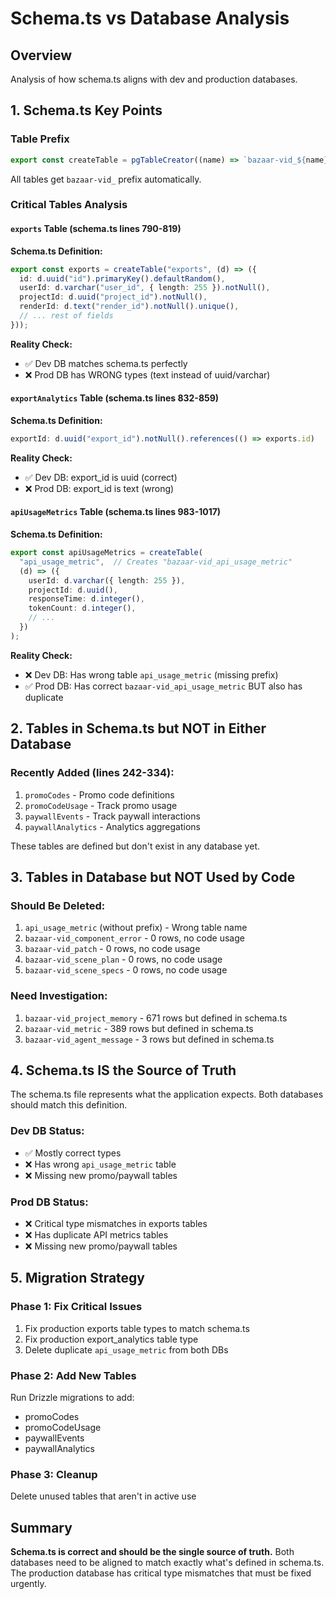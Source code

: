 # Schema.ts vs Database Analysis

## Overview
Analysis of how schema.ts aligns with dev and production databases.

## 1. Schema.ts Key Points

### Table Prefix
```typescript
export const createTable = pgTableCreator((name) => `bazaar-vid_${name}`);
```
All tables get `bazaar-vid_` prefix automatically.

### Critical Tables Analysis

#### `exports` Table (schema.ts lines 790-819)
**Schema.ts Definition:**
```typescript
export const exports = createTable("exports", (d) => ({
  id: d.uuid("id").primaryKey().defaultRandom(),
  userId: d.varchar("user_id", { length: 255 }).notNull(),
  projectId: d.uuid("project_id").notNull(),
  renderId: d.text("render_id").notNull().unique(),
  // ... rest of fields
}));
```

**Reality Check:**
- ✅ Dev DB matches schema.ts perfectly
- ❌ Prod DB has WRONG types (text instead of uuid/varchar)

#### `exportAnalytics` Table (schema.ts lines 832-859)
**Schema.ts Definition:**
```typescript
exportId: d.uuid("export_id").notNull().references(() => exports.id)
```

**Reality Check:**
- ✅ Dev DB: export_id is uuid (correct)
- ❌ Prod DB: export_id is text (wrong)

#### `apiUsageMetrics` Table (schema.ts lines 983-1017)
**Schema.ts Definition:**
```typescript
export const apiUsageMetrics = createTable(
  "api_usage_metric",  // Creates "bazaar-vid_api_usage_metric"
  (d) => ({
    userId: d.varchar({ length: 255 }),
    projectId: d.uuid(),
    responseTime: d.integer(),
    tokenCount: d.integer(),
    // ...
  })
);
```

**Reality Check:**
- ❌ Dev DB: Has wrong table `api_usage_metric` (missing prefix)
- ✅ Prod DB: Has correct `bazaar-vid_api_usage_metric` BUT also has duplicate

## 2. Tables in Schema.ts but NOT in Either Database

### Recently Added (lines 242-334):
1. `promoCodes` - Promo code definitions
2. `promoCodeUsage` - Track promo usage
3. `paywallEvents` - Track paywall interactions
4. `paywallAnalytics` - Analytics aggregations

These tables are defined but don't exist in any database yet.

## 3. Tables in Database but NOT Used by Code

### Should Be Deleted:
1. `api_usage_metric` (without prefix) - Wrong table name
2. `bazaar-vid_component_error` - 0 rows, no code usage
3. `bazaar-vid_patch` - 0 rows, no code usage
4. `bazaar-vid_scene_plan` - 0 rows, no code usage
5. `bazaar-vid_scene_specs` - 0 rows, no code usage

### Need Investigation:
1. `bazaar-vid_project_memory` - 671 rows but defined in schema.ts
2. `bazaar-vid_metric` - 389 rows but defined in schema.ts
3. `bazaar-vid_agent_message` - 3 rows but defined in schema.ts

## 4. Schema.ts IS the Source of Truth

The schema.ts file represents what the application expects. Both databases should match this definition.

### Dev DB Status:
- ✅ Mostly correct types
- ❌ Has wrong `api_usage_metric` table
- ❌ Missing new promo/paywall tables

### Prod DB Status:
- ❌ Critical type mismatches in exports tables
- ❌ Has duplicate API metrics tables
- ❌ Missing new promo/paywall tables

## 5. Migration Strategy

### Phase 1: Fix Critical Issues
1. Fix production exports table types to match schema.ts
2. Fix production export_analytics table type
3. Delete duplicate `api_usage_metric` from both DBs

### Phase 2: Add New Tables
Run Drizzle migrations to add:
- promoCodes
- promoCodeUsage
- paywallEvents
- paywallAnalytics

### Phase 3: Cleanup
Delete unused tables that aren't in active use

## Summary

**Schema.ts is correct and should be the single source of truth.** Both databases need to be aligned to match exactly what's defined in schema.ts. The production database has critical type mismatches that must be fixed urgently.